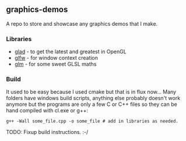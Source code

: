 ## graphics-demos ##

A repo to store and showcase any graphics demos that I make.

### Libraries ###
- [glad](https://github.com/Dav1dde/glad) - to get the latest and greatest in OpenGL
- [glfw](https://github.com/glfw/glfw) - for window context creation
- [glm](https://github.com/g-truc/glm) - for some sweet GLSL maths

### Build ###
It used to be easy because I used cmake but that is in flux now... Many folders have windows build scripts, anything else probably doesn't work anymore but the programs are only a few C or C++ files so they can be hand compiled with cl.exe or g++:
```
g++ -Wall some_file.cpp -o some_file # add in libraries as needed.
```
TODO: Fixup build instructions. :-/

